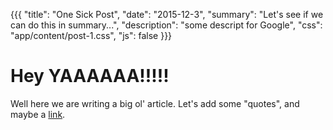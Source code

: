 {{{
  "title": "One Sick Post",
  "date": "2015-12-3",
  "summary": "Let's see if we can do this in summary...",
  "description": "some descript for Google",
  "css": "app/content/post-1.css",
  "js": false
}}}

# Hey YAAAAAA!!!!!

Well here we are writing a big ol' article. Let's add some "quotes", and maybe a [link](http://robwierzbowski.com).
